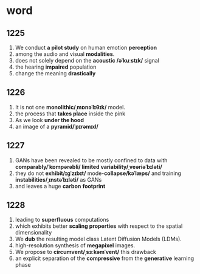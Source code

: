# word

## 1225

1. We conduct **a pilot study** on human emotion **perception**
2. among the audio and visual **modalities**.
3. does not solely depend on the **acoustic /əˈkuːstɪk/** signal
4. the hearing **impaired** population
5. change the meaning **drastically**

## 1226

1. It is not one **monolithic/ˌmɒnəˈlɪθɪk/** model.
2. the process that **takes place** inside the pink
3. As we look **under the hood**
4. an image of a **pyramid/ˈpɪrəmɪd/**

## 1227

1. GANs have been revealed to be mostly confined to data with **comparably/ˈkɒmpərəbli/ limited variability/ˌveəriəˈbɪləti/**
2. they do not **exhibit/ɪɡˈzɪbɪt/** mode-**collapse/kəˈlæps/** and training **instabilities/ˌɪnstəˈbɪləti/** as GANs
3. and leaves a huge **carbon** **footprint**

## 1228

1. leading to **superfluous** computations
2. which exhibits better **scaling properties** with respect to the spatial dimensionality
3. We **dub** the resulting model class Latent Diffusion Models (LDMs).
4. high-resolution synthesis of **megapixel** images.
5. We propose to **circumvent/ˌsɜːkəmˈvent/** this drawback
6. an explicit separation of the **compressive** from the **generative** learning phase
